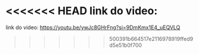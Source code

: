 <<<<<<< HEAD
link do video: 
=======
link do video: https://youtu.be/ywJc8GHrFng?si=9DmKmx1E4_uEQVLQ
>>>>>>> 500391b664517e2116978919ffed9d5e51b0f700
